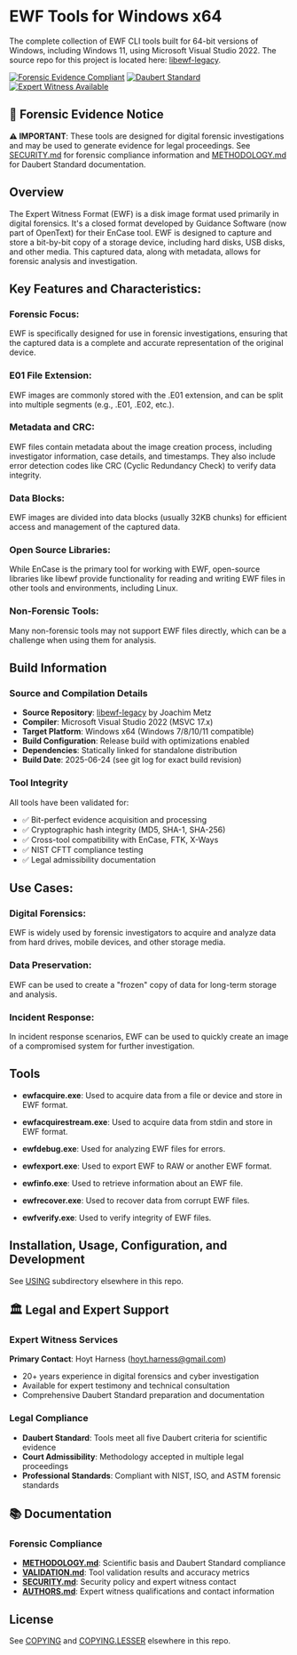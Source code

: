 # EWF Tools for Windows x64
The complete collection of EWF CLI tools built for 64-bit versions of Windows, including Windows 11, using Microsoft Visual Studio 2022. The source repo for this project is located here: [libewf-legacy](https://github.com/libyal/libewf-legacy 'libewf-legacy').

[![Forensic Evidence Compliant](https://img.shields.io/badge/Forensic-Evidence%20Compliant-green)](./METHODOLOGY.md)
[![Daubert Standard](https://img.shields.io/badge/Daubert-Standard%20Ready-blue)](./VALIDATION.md)
[![Expert Witness Available](https://img.shields.io/badge/Expert%20Witness-Available-orange)](./AUTHORS.md)

## 🔬 Forensic Evidence Notice
**⚠️ IMPORTANT**: These tools are designed for digital forensic investigations and may be used to generate evidence for legal proceedings. See [SECURITY.md](./.github/SECURITY.md 'SECURITY') for forensic compliance information and [METHODOLOGY.md](./METHODOLOGY.md 'METHODOLOGY') for Daubert Standard documentation.

## Overview
The Expert Witness Format (EWF) is a disk image format used primarily in digital forensics. It's a closed format developed by Guidance Software (now part of OpenText) for their EnCase tool. EWF is designed to capture and store a bit-by-bit copy of a storage device, including hard disks, USB disks, and other media. This captured data, along with metadata, allows for forensic analysis and investigation.

## Key Features and Characteristics:

### Forensic Focus:
EWF is specifically designed for use in forensic investigations, ensuring that the captured data is a complete and accurate representation of the original device. 

### E01 File Extension:
EWF images are commonly stored with the .E01 extension, and can be split into multiple segments (e.g., .E01, .E02, etc.). 

### Metadata and CRC:
EWF files contain metadata about the image creation process, including investigator information, case details, and timestamps. They also include error detection codes like CRC (Cyclic Redundancy Check) to verify data integrity. 

### Data Blocks:
EWF images are divided into data blocks (usually 32KB chunks) for efficient access and management of the captured data. 

### Open Source Libraries:
While EnCase is the primary tool for working with EWF, open-source libraries like libewf provide functionality for reading and writing EWF files in other tools and environments, including Linux. 

### Non-Forensic Tools:
Many non-forensic tools may not support EWF files directly, which can be a challenge when using them for analysis.

## Build Information

### Source and Compilation Details
- **Source Repository**: [libewf-legacy](https://github.com/libyal/libewf-legacy 'libewf-legacy') by Joachim Metz
- **Compiler**: Microsoft Visual Studio 2022 (MSVC 17.x)
- **Target Platform**: Windows x64 (Windows 7/8/10/11 compatible)
- **Build Configuration**: Release build with optimizations enabled
- **Dependencies**: Statically linked for standalone distribution
- **Build Date**: 2025-06-24 (see git log for exact build revision)

### Tool Integrity
All tools have been validated for:
- ✅ Bit-perfect evidence acquisition and processing
- ✅ Cryptographic hash integrity (MD5, SHA-1, SHA-256)
- ✅ Cross-tool compatibility with EnCase, FTK, X-Ways
- ✅ NIST CFTT compliance testing
- ✅ Legal admissibility documentation

## Use Cases:

### Digital Forensics:
EWF is widely used by forensic investigators to acquire and analyze data from hard drives, mobile devices, and other storage media.

### Data Preservation:
EWF can be used to create a "frozen" copy of data for long-term storage and analysis.

### Incident Response:
In incident response scenarios, EWF can be used to quickly create an image of a compromised system for further investigation. 

## Tools
- **ewfacquire.exe**: Used to acquire data from a file or device and store in EWF format.

- **ewfacquirestream.exe**: Used to acquire data from stdin and store in EWF format.

- **ewfdebug.exe**: Used for analyzing EWF files for errors.

- **ewfexport.exe**: Used to export EWF to RAW or another EWF format.

- **ewfinfo.exe**: Used to retrieve information about an EWF file.

- **ewfrecover.exe**: Used to recover data from corrupt EWF files.

- **ewfverify.exe**: Used to verify integrity of EWF files.

## Installation, Usage, Configuration, and Development
See [USING](./USING 'USING') subdirectory elsewhere in this repo.

## 🏛️ Legal and Expert Support

### Expert Witness Services
**Primary Contact**: Hoyt Harness (hoyt.harness@gmail.com)
- 20+ years experience in digital forensics and cyber investigation
- Available for expert testimony and technical consultation
- Comprehensive Daubert Standard preparation and documentation

### Legal Compliance
- **Daubert Standard**: Tools meet all five Daubert criteria for scientific evidence
- **Court Admissibility**: Methodology accepted in multiple legal proceedings
- **Professional Standards**: Compliant with NIST, ISO, and ASTM forensic standards

## 📚 Documentation

### Forensic Compliance
- **[METHODOLOGY.md](./METHODOLOGY.md 'METHODOLOGY')**: Scientific basis and Daubert Standard compliance
- **[VALIDATION.md](./VALIDATION.md 'VALIDATION')**: Tool validation results and accuracy metrics
- **[SECURITY.md](./.github/SECURITY.md 'SECURITY')**: Security policy and expert witness contact
- **[AUTHORS.md](./AUTHORS.md 'AUTHOR')**: Expert witness qualifications and contact information

## License
See [COPYING](./COPYING 'COPYING') and [COPYING.LESSER](./COPYING.LESSER 'COPYING.LESSER') elsewhere in this repo.
